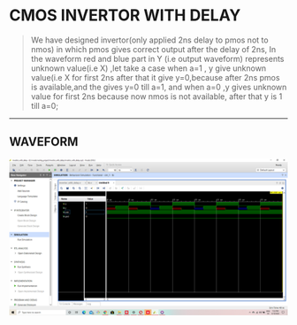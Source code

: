 # CMOS INVERTOR WITH DELAY 
  >We have designed invertor(only applied 2ns delay to pmos not to nmos) in which pmos gives correct output after the delay of 2ns, In the waveform red and blue part in Y (i.e output waveform) represents unknown value(i.e X) ,let take a case when a=1 , y give unknown value(i.e X for first 2ns after that it give y=0,because after 2ns pmos is available,and the gives y=0 till a=1, and when a=0 ,y gives unknown value for first 2ns because now nmos is not available, after that y is 1 till a=0;
  
---

## WAVEFORM

![waveform](/waveform.png)
